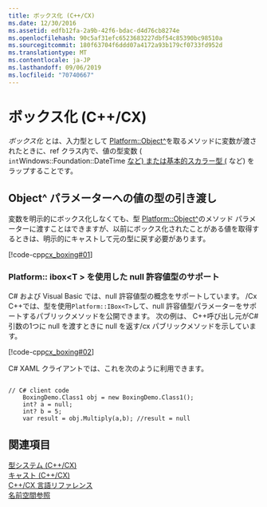 ```yaml
---
title: ボックス化 (C++/CX)
ms.date: 12/30/2016
ms.assetid: edfb12fa-2a9b-42f6-bdac-d4d76cb8274e
ms.openlocfilehash: 90c5af31efc6523683227dbf54c85390bc98510a
ms.sourcegitcommit: 180f63704f6ddd07a4172a93b179cf0733fd952d
ms.translationtype: MT
ms.contentlocale: ja-JP
ms.lasthandoff: 09/06/2019
ms.locfileid: "70740667"
---
```

# <a name="boxing-ccx"></a>ボックス化 (C++/CX)

*ボックス化* とは、入力型として [Platform::Object^](/uwp/api/windows.foundation.datetime)を取るメソッドに変数が渡されたときに、ref クラス内で、値の型変数 ( `int`Windows::Foundation::DateTime [など) または基本的スカラー型 (](../cppcx/platform-object-class.md) など) をラップすることです。

## <a name="passing-a-value-type-to-an-object-parameter"></a>Object^ パラメーターへの値の型の引き渡し

変数を明示的にボックス化しなくても、型 [Platform::Object^](../cppcx/platform-object-class.md)のメソッド パラメーターに渡すことはできますが、以前にボックス化されたことがある値を取得するときは、明示的にキャストして元の型に戻す必要があります。

[!code-cpp[cx_boxing#01](../cppcx/codesnippet/CPP/cx_boxing/class1.cpp#01)]

### <a name="using-platformiboxt-to-support-nullable-value-types"></a>Platform:: ibox\<T > を使用した null 許容値型のサポート

C# および Visual Basic では、null 許容値型の概念をサポートしています。 /Cx C++では、型を使用`Platform::IBox<T>`して、null 許容値型パラメーターをサポートするパブリックメソッドを公開できます。 次の例は、 C++呼び出し元がC#引数の1つに null を渡すときに null を返す/cx パブリックメソッドを示しています。

[!code-cpp[cx_boxing#02](../cppcx/codesnippet/CPP/cx_boxing/class1.h#02)]

C# XAML クライアントでは、これを次のように利用できます。

```

// C# client code
    BoxingDemo.Class1 obj = new BoxingDemo.Class1();
    int? a = null;
    int? b = 5;
    var result = obj.Multiply(a,b); //result = null
```

## <a name="see-also"></a>関連項目

[型システム (C++/CX)](../cppcx/type-system-c-cx.md)<br/>
[キャスト (C++/CX)](../cppcx/casting-c-cx.md)<br/>
[C++/CX 言語リファレンス](../cppcx/visual-c-language-reference-c-cx.md)<br/>
[名前空間参照](../cppcx/namespaces-reference-c-cx.md)
